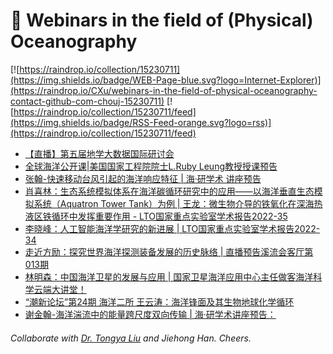 # 🌊 Webinars in the field of (Physical) Oceanography

[![https://raindrop.io/collection/15230711](https://img.shields.io/badge/WEB-Page-blue.svg?logo=Internet-Explorer)](https://raindrop.io/CXu/webinars-in-the-field-of-physical-oceanography-contact-github-com-chouj-15230711) [![https://raindrop.io/collection/15230711/feed](https://img.shields.io/badge/RSS-Feed-orange.svg?logo=rss)](https://raindrop.io/collection/15230711/feed)

<!-- BLOG-POST-LIST:START -->
- [【直播】第五届地学大数据国际研讨会](https://mp.weixin.qq.com/s/aH1JaiLA9hTjnQP4vlXfXQ)
- [全球海洋公开课|美国国家工程院院士L.Ruby Leung教授授课预告](https://mp.weixin.qq.com/s/TQGDDT2mJ_ixoRAmNUQ5Hw)
- [张翰-快速移动台风引起的海洋响应特征 | 海·研学术 讲座预告](https://mp.weixin.qq.com/s/pCdH8qUifhWbEIDiGSweYA)
- [肖喜林：生态系统模拟体系在海洋碳循环研究中的应用——以海洋垂直生态模拟系统（Aquatron Tower Tank）为例 | 王龙：微生物介导的铁氧化在深海热液区铁循环中发挥重要作用 - LTO国家重点实验室学术报告2022-35](https://mp.weixin.qq.com/s/W3eP9ClF8xkiuLcGA_hYsg)
- [李晓峰：人工智能海洋学研究的新进展 | LTO国家重点实验室学术报告2022-34](https://mp.weixin.qq.com/s/w7hQYeOGPxIP6YrHjXMtHw)
- [走近方励：探究世界海洋探测装备发展的历史脉络 | 直播预告溪流会客厅第013期](https://mp.weixin.qq.com/s/GcR9f_tTLE6XEf7vH7NHRg)
- [林明森：中国海洋卫星的发展与应用 | 国家卫星海洋应用中心主任做客海洋科学云端大讲堂！](https://mp.weixin.qq.com/s/WkQXkdG2bf9JOoTIHXFDFQ)
- [“潮新论坛”第24期 海洋二所 王云涛：海洋锋面及其生物地球化学循环](https://mp.weixin.qq.com/s/2Cd2Z8z9awP-rGBTHs2EPw)
- [谢金翰-海洋湍流中的能量跨尺度双向传输 | 海·研学术讲座预告：](https://mp.weixin.qq.com/s/3Iv-zLg0MDsFrUC5gKbj-w)
<!-- BLOG-POST-LIST:END -->

###### Collaborate with [Dr. Tongya Liu](https://liutongya.github.io/) and Jiehong Han. Cheers.

